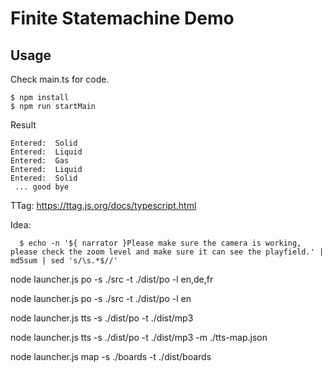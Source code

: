 # Finite Statemachine Demo

## Usage

Check main.ts for code.

```
$ npm install
$ npm run startMain
```

Result

```
Entered:  Solid
Entered:  Liquid
Entered:  Gas
Entered:  Liquid
Entered:  Solid
 ... good bye

```

TTag: https://ttag.js.org/docs/typescript.html

Idea:

```
  $ echo -n '${ narrator }Please make sure the camera is working, please check the zoom level and make sure it can see the playfield.' | md5sum | sed 's/\s.*$//'
```

node launcher.js po -s ./src -t ./dist/po -l en,de,fr

node launcher.js po -s ./src -t ./dist/po -l en

node launcher.js tts -s ./dist/po -t ./dist/mp3

node launcher.js tts -s ./dist/po -t ./dist/mp3 -m ./tts-map.json

node launcher.js map -s ./boards -t ./dist/boards